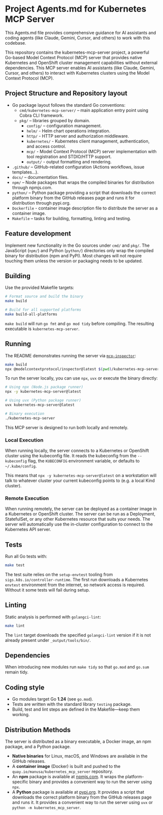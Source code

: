 # Project Agents.md for Kubernetes MCP Server

This Agents.md file provides comprehensive guidance for AI assistants and coding agents (like Claude, Gemini, Cursor, and others) to work with this codebase.

This repository contains the kubernetes-mcp-server project,
a powerful Go-based Model Context Protocol (MCP) server that provides native Kubernetes and OpenShift cluster management capabilities without external dependencies.
This MCP server enables AI assistants (like Claude, Gemini, Cursor, and others) to interact with Kubernetes clusters using the Model Context Protocol (MCP).

## Project Structure and Repository layout

- Go package layout follows the standard Go conventions:
  - `cmd/kubernetes-mcp-server/` – main application entry point using Cobra CLI framework.
  - `pkg/` – libraries grouped by domain.
    - `config/` – configuration management.
    - `helm/` - Helm chart operations integration.
    - `http/` - HTTP server and authorization middleware.
    - `kubernetes/` - Kubernetes client management, authentication, and access control.
    - `mcp/` - Model Context Protocol (MCP) server implementation with tool registration and STDIO/HTTP support.
    - `output/` - output formatting and rendering.
- `.github/` – GitHub-related configuration (Actions workflows, issue templates...).
- `docs/` – documentation files.
- `npm/` – Node packages that wraps the compiled binaries for distribution through npmjs.com.
- `python/` – Python package providing a script that downloads the correct platform binary from the GitHub releases page and runs it for distribution through pypi.org.
- `Dockerfile` - container image description file to distribute the server as a container image.
- `Makefile` – tasks for building, formatting, linting and testing.

## Feature development

Implement new functionality in the Go sources under `cmd/` and `pkg/`.
The JavaScript (`npm/`) and Python (`python/`) directories only wrap the compiled binary for distribution (npm and PyPI).
Most changes will not require touching them unless the version or packaging needs to be updated.

## Building

Use the provided Makefile targets:

```bash
# Format source and build the binary
make build

# Build for all supported platforms
make build-all-platforms
```

`make build` will run `go fmt` and `go mod tidy` before compiling.
The resulting executable is `kubernetes-mcp-server`.

## Running

The README demonstrates running the server via
[`mcp-inspector`](https://modelcontextprotocol.io/docs/tools/inspector):

```bash
make build
npx @modelcontextprotocol/inspector@latest $(pwd)/kubernetes-mcp-server
```

To run the server locally, you can use `npx`, `uvx` or execute the binary directly:

```bash
# Using npx (Node.js package runner)
npx -y kubernetes-mcp-server@latest

# Using uvx (Python package runner)
uvx kubernetes-mcp-server@latest

# Binary execution
./kubernetes-mcp-server
```

This MCP server is designed to run both locally and remotely.

### Local Execution

When running locally, the server connects to a Kubernetes or OpenShift cluster using the kubeconfig file.
It reads the kubeconfig from the `--kubeconfig` flag, the `KUBECONFIG` environment variable, or defaults to `~/.kube/config`.

This means that `npx -y kubernetes-mcp-server@latest` on a workstation will talk to whatever cluster your current kubeconfig points to (e.g. a local Kind cluster).

### Remote Execution

When running remotely, the server can be deployed as a container image in a Kubernetes or OpenShift cluster.
The server can be run as a Deployment, StatefulSet, or any other Kubernetes resource that suits your needs.
The server will automatically use the in-cluster configuration to connect to the Kubernetes API server.

## Tests

Run all Go tests with:

```bash
make test
```

The test suite relies on the `setup-envtest` tooling from `sigs.k8s.io/controller-runtime`.
The first run downloads a Kubernetes `envtest` environment from the internet, so network access is required.
Without it some tests will fail during setup.

## Linting

Static analysis is performed with `golangci-lint`:

```bash
make lint
```

The `lint` target downloads the specified `golangci-lint` version if it is not already present under `_output/tools/bin/`.

## Dependencies

When introducing new modules run `make tidy` so that `go.mod` and `go.sum` remain tidy.

## Coding style

- Go modules target Go **1.24** (see `go.mod`).
- Tests are written with the standard library `testing` package.
- Build, test and lint steps are defined in the Makefile—keep them working.

## Distribution Methods

The server is distributed as a binary executable, a Docker image, an npm package, and a Python package.

- **Native binaries** for Linux, macOS, and Windows are available in the GitHub releases.
- A **container image** (Docker) is built and pushed to the `quay.io/manusa/kubernetes_mcp_server` repository.
- An **npm** package is available at [npmjs.com](https://www.npmjs.com/package/kubernetes-mcp-server).
  It wraps the platform-specific binary and provides a convenient way to run the server using `npx`.
- A **Python** package is available at [pypi.org](https://pypi.org/project/kubernetes-mcp-server/).
  It provides a script that downloads the correct platform binary from the GitHub releases page and runs it.
  It provides a convenient way to run the server using `uvx` or `python -m kubernetes_mcp_server`.

